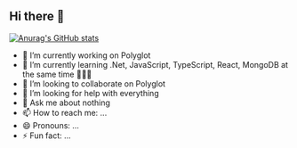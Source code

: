 ## Hi there 🤡

[![Anurag's GitHub stats](https://github-readme-stats.vercel.app/api?username=B3N0I7&show_icons=true&theme=transparent)](https://github.com/anuraghazra/github-readme-stats)

<!--
**B3N0I7/B3N0I7** is a ✨ _special_ ✨ repository because its `README.md` (this file) appears on your GitHub profile.

Here are some ideas to get you started:
-->
- 🔭 I’m currently working on Polyglot
- 🌱 I’m currently learning .Net, JavaScript, TypeScript, React, MongoDB at the same time 🙈🙉🙊
- 👯 I’m looking to collaborate on Polyglot
- 🤔 I’m looking for help with everything
- 💬 Ask me about nothing
- 📫 How to reach me: ...
- 😄 Pronouns: ...
- ⚡ Fun fact: ...

